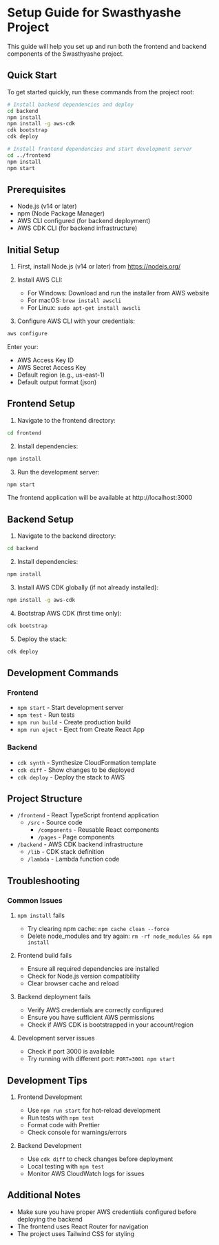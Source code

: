 # Setup Guide for Swasthyashe Project

This guide will help you set up and run both the frontend and backend components of the Swasthyashe project.

## Quick Start

To get started quickly, run these commands from the project root:

```bash
# Install backend dependencies and deploy
cd backend
npm install
npm install -g aws-cdk
cdk bootstrap
cdk deploy

# Install frontend dependencies and start development server
cd ../frontend
npm install
npm start
```

## Prerequisites
- Node.js (v14 or later)
- npm (Node Package Manager)
- AWS CLI configured (for backend deployment)
- AWS CDK CLI (for backend infrastructure)

## Initial Setup

1. First, install Node.js (v14 or later) from https://nodejs.org/

2. Install AWS CLI:
   - For Windows: Download and run the installer from AWS website
   - For macOS: `brew install awscli`
   - For Linux: `sudo apt-get install awscli`

3. Configure AWS CLI with your credentials:
```bash
aws configure
```
Enter your:
- AWS Access Key ID
- AWS Secret Access Key
- Default region (e.g., us-east-1)
- Default output format (json)

## Frontend Setup

1. Navigate to the frontend directory:
```bash
cd frontend
```

2. Install dependencies:
```bash
npm install
```

3. Run the development server:
```bash
npm start
```

The frontend application will be available at http://localhost:3000

## Backend Setup

1. Navigate to the backend directory:
```bash
cd backend
```

2. Install dependencies:
```bash
npm install
```

3. Install AWS CDK globally (if not already installed):
```bash
npm install -g aws-cdk
```

4. Bootstrap AWS CDK (first time only):
```bash
cdk bootstrap
```

5. Deploy the stack:
```bash
cdk deploy
```

## Development Commands

### Frontend
- `npm start` - Start development server
- `npm test` - Run tests
- `npm run build` - Create production build
- `npm run eject` - Eject from Create React App

### Backend
- `cdk synth` - Synthesize CloudFormation template
- `cdk diff` - Show changes to be deployed
- `cdk deploy` - Deploy the stack to AWS

## Project Structure
- `/frontend` - React TypeScript frontend application
  - `/src` - Source code
    - `/components` - Reusable React components
    - `/pages` - Page components
- `/backend` - AWS CDK backend infrastructure
  - `/lib` - CDK stack definition
  - `/lambda` - Lambda function code

## Troubleshooting

### Common Issues

1. `npm install` fails
   - Try clearing npm cache: `npm cache clean --force`
   - Delete node_modules and try again: `rm -rf node_modules && npm install`

2. Frontend build fails
   - Ensure all required dependencies are installed
   - Check for Node.js version compatibility
   - Clear browser cache and reload

3. Backend deployment fails
   - Verify AWS credentials are correctly configured
   - Ensure you have sufficient AWS permissions
   - Check if AWS CDK is bootstrapped in your account/region

4. Development server issues
   - Check if port 3000 is available
   - Try running with different port: `PORT=3001 npm start`

## Development Tips

1. Frontend Development
   - Use `npm run start` for hot-reload development
   - Run tests with `npm test`
   - Format code with Prettier
   - Check console for warnings/errors

2. Backend Development
   - Use `cdk diff` to check changes before deployment
   - Local testing with `npm test`
   - Monitor AWS CloudWatch logs for issues

## Additional Notes
- Make sure you have proper AWS credentials configured before deploying the backend
- The frontend uses React Router for navigation
- The project uses Tailwind CSS for styling